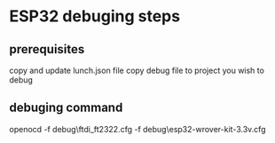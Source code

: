 
# ESP32 debuging steps

## prerequisites

copy and update lunch.json file 
copy debug file to project you wish to debug

## debuging command

openocd -f debug\ftdi_ft2322.cfg -f debug\esp32-wrover-kit-3.3v.cfg
